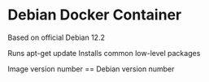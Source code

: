 Debian Docker Container
=======================

Based on official Debian 12.2

Runs apt-get update
Installs common low-level packages

Image version number == Debian version number
